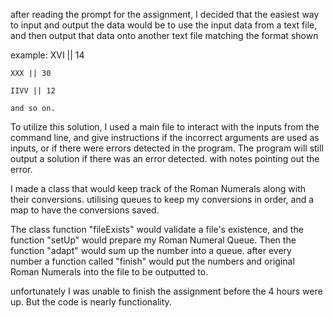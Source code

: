 after reading the prompt for the assignment, I decided that the easiest way to input and output the data would be
to use the input data from a text file, and then output that data onto another text file matching the format shown

example:
    XVI || 14
    
    XXX || 30
    
    IIVV || 12
    
    and so on.

To utilize this solution, I used a main file to interact with the inputs from the command line, and give
instructions if the incorrect arguments are used as inputs, or if there were errors detected in the program.
The program will still output a solution if there was an error detected. with notes pointing out the error.

I made a class that would keep track of the Roman Numerals along with their conversions. utilising queues to keep my
conversions in order, and a map to have the conversions saved.

The class function "fileExists" would validate a file's existence, and the function "setUp" would prepare my Roman
Numeral Queue. Then the function "adapt" would sum up the number into a queue. after every number a function called
"finish" would put the numbers and original Roman Numerals into the file to be outputted to.

unfortunately I was unable to finish the assignment before the 4 hours were up. But the code is nearly functionality.
